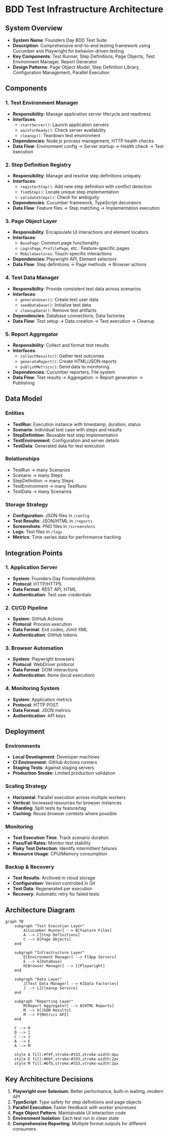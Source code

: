 # BDD Test Infrastructure Architecture

## System Overview
- **System Name**: Founders Day BDD Test Suite
- **Description**: Comprehensive end-to-end testing framework using Cucumber and Playwright for behavior-driven testing
- **Key Components**: Test Runner, Step Definitions, Page Objects, Test Environment Manager, Report Generator
- **Design Patterns**: Page Object Model, Step Definition Library, Configuration Management, Parallel Execution

## Components

### 1. Test Environment Manager
- **Responsibility**: Manage application server lifecycle and readiness
- **Interfaces**: 
  - `startServer()`: Launch application servers
  - `waitForReady()`: Check server availability
  - `cleanup()`: Teardown test environment
- **Dependencies**: Node.js process management, HTTP health checks
- **Data Flow**: Environment config → Server startup → Health check → Test execution

### 2. Step Definition Registry
- **Responsibility**: Manage and resolve step definitions uniquely
- **Interfaces**:
  - `registerStep()`: Add new step definition with conflict detection
  - `findStep()`: Locate unique step implementation
  - `validateSteps()`: Check for ambiguity
- **Dependencies**: Cucumber framework, TypeScript decorators
- **Data Flow**: Feature files → Step matching → Implementation execution

### 3. Page Object Layer
- **Responsibility**: Encapsulate UI interactions and element locators
- **Interfaces**:
  - `BasePage`: Common page functionality
  - `LoginPage`, `ProfilePage`, etc.: Feature-specific pages
  - `MobileGestures`: Touch-specific interactions
- **Dependencies**: Playwright API, Element selectors
- **Data Flow**: Step definitions → Page methods → Browser actions

### 4. Test Data Manager
- **Responsibility**: Provide consistent test data across scenarios
- **Interfaces**:
  - `generateUser()`: Create test user data
  - `seedDatabase()`: Initialize test data
  - `cleanupData()`: Remove test artifacts
- **Dependencies**: Database connections, Data factories
- **Data Flow**: Test setup → Data creation → Test execution → Cleanup

### 5. Report Aggregator
- **Responsibility**: Collect and format test results
- **Interfaces**:
  - `collectResults()`: Gather test outcomes
  - `generateReport()`: Create HTML/JSON reports
  - `publishMetrics()`: Send data to monitoring
- **Dependencies**: Cucumber reporters, File system
- **Data Flow**: Test results → Aggregation → Report generation → Publishing

## Data Model

### Entities
- **TestRun**: Execution instance with timestamp, duration, status
- **Scenario**: Individual test case with steps and results
- **StepDefinition**: Reusable test step implementation
- **TestEnvironment**: Configuration and server details
- **TestData**: Generated data for test execution

### Relationships
- TestRun → many Scenarios
- Scenario → many Steps
- StepDefinition → many Steps
- TestEnvironment → many TestRuns
- TestData → many Scenarios

### Storage Strategy
- **Configuration**: JSON files in `/config`
- **Test Results**: JSON/HTML in `/reports`
- **Screenshots**: PNG files in `/screenshots`
- **Logs**: Text files in `/logs`
- **Metrics**: Time-series data for performance tracking

## Integration Points

### 1. Application Server
- **System**: Founders Day Frontend/Admin
- **Protocol**: HTTP/HTTPS
- **Data Format**: REST API, HTML
- **Authentication**: Test user credentials

### 2. CI/CD Pipeline
- **System**: GitHub Actions
- **Protocol**: Process execution
- **Data Format**: Exit codes, JUnit XML
- **Authentication**: GitHub tokens

### 3. Browser Automation
- **System**: Playwright browsers
- **Protocol**: WebDriver protocol
- **Data Format**: DOM interactions
- **Authentication**: None (local execution)

### 4. Monitoring System
- **System**: Application metrics
- **Protocol**: HTTP POST
- **Data Format**: JSON metrics
- **Authentication**: API keys

## Deployment

### Environments
- **Local Development**: Developer machines
- **CI Environment**: GitHub Actions runners
- **Staging Tests**: Against staging servers
- **Production Smoke**: Limited production validation

### Scaling Strategy
- **Horizontal**: Parallel execution across multiple workers
- **Vertical**: Increased resources for browser instances
- **Sharding**: Split tests by feature/tag
- **Caching**: Reuse browser contexts where possible

### Monitoring
- **Test Execution Time**: Track scenario duration
- **Pass/Fail Rates**: Monitor test stability
- **Flaky Test Detection**: Identify intermittent failures
- **Resource Usage**: CPU/Memory consumption

### Backup & Recovery
- **Test Results**: Archived in cloud storage
- **Configuration**: Version controlled in Git
- **Test Data**: Regenerated per execution
- **Recovery**: Automatic retry for failed tests

## Architecture Diagram

```mermaid
graph TB
    subgraph "Test Execution Layer"
        A[Cucumber Runner] --> B[Feature Files]
        A --> C[Step Definitions]
        C --> D[Page Objects]
    end
    
    subgraph "Infrastructure Layer"
        E[Environment Manager] --> F[App Servers]
        E --> G[Database]
        H[Browser Manager] --> I[Playwright]
    end
    
    subgraph "Data Layer"
        J[Test Data Manager] --> K[Data Factories]
        J --> L[Cleanup Service]
    end
    
    subgraph "Reporting Layer"
        M[Report Aggregator] --> N[HTML Reports]
        M --> O[JSON Results]
        M --> P[Metrics API]
    end
    
    C --> H
    D --> I
    C --> J
    A --> E
    A --> M
    
    style A fill:#f9f,stroke:#333,stroke-width:4px
    style E fill:#bbf,stroke:#333,stroke-width:2px
    style M fill:#bfb,stroke:#333,stroke-width:2px
```

## Key Architecture Decisions

1. **Playwright over Selenium**: Better performance, built-in waiting, modern API
2. **TypeScript**: Type safety for step definitions and page objects
3. **Parallel Execution**: Faster feedback with worker processes
4. **Page Object Pattern**: Maintainable UI interaction code
5. **Environment Isolation**: Each test run in clean state
6. **Comprehensive Reporting**: Multiple format outputs for different consumers